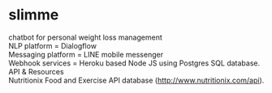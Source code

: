 # slimme
chatbot for personal weight loss management
</br>NLP platform        = Dialogflow
</br>Messaging platform  = LINE mobile messenger
</br>Webhook services    = Heroku based Node JS using Postgres SQL database. 
</br>API & Resources
</br>Nutritionix Food and Exercise API database (http://www.nutritionix.com/api). 
